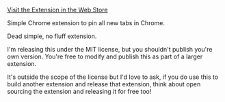 [Visit the Extension in the Web Store](https://chrome.google.com/webstore/detail/tab-pinner-keyboard-short/mbcjcnomlakhkechnbhmfjhnnllpbmlh?utm_source=chrome-ntp-icon)

Simple Chrome extension to pin all new tabs in Chrome.

Dead simple, no fluff extension.

I'm releasing this under the MIT license, but you shouldn't publish you're own version.
You're free to modify and publish this as part of a larger extension.

It's outside the scope of the license but I'd love to ask, if you do use this to build
another extension and release that extension, think about open sourcing the extension and
releasing it for free too!
